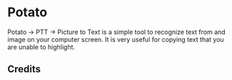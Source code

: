 # Potato
Potato -> PTT -> Picture to Text is a simple tool to recognize text from and image on your computer screen. It is very useful for copying text that you are unable to highlight.

## Credits
